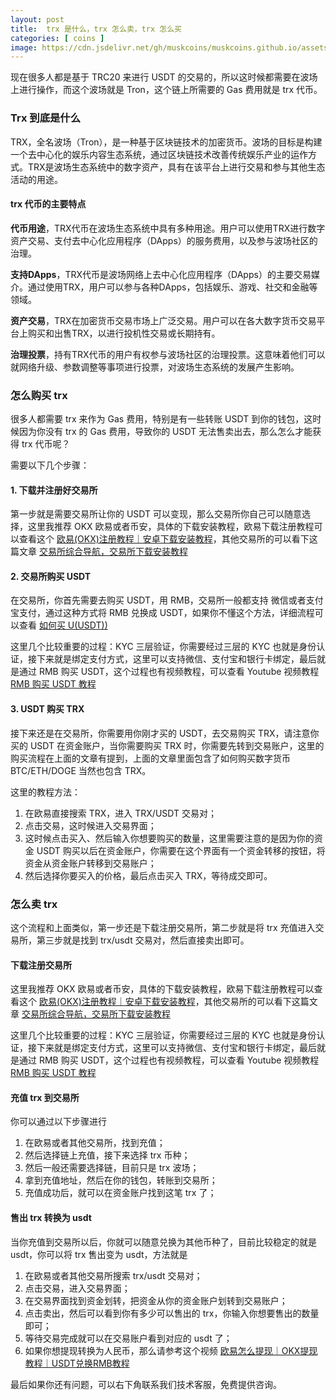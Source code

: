 ```yaml
---
layout: post
title:  trx 是什么，trx 怎么卖，trx 怎么买
categories: [ coins ]
image: https://cdn.jsdelivr.net/gh/muskcoins/muskcoins.github.io/assets/images/trx.webp
---
```

现在很多人都是基于 TRC20 来进行 USDT 的交易的，所以这时候都需要在波场上进行操作，而这个波场就是 Tron，这个链上所需要的 Gas 费用就是 trx 代币。

### Trx 到底是什么
TRX，全名波场（Tron），是一种基于区块链技术的加密货币。波场的目标是构建一个去中心化的娱乐内容生态系统，通过区块链技术改善传统娱乐产业的运作方式。TRX是波场生态系统中的数字资产，具有在该平台上进行交易和参与其他生态活动的用途。

#### trx 代币的主要特点
**代币用途**，TRX代币在波场生态系统中具有多种用途。用户可以使用TRX进行数字资产交易、支付去中心化应用程序（DApps）的服务费用，以及参与波场社区的治理。

**支持DApps**，TRX代币是波场网络上去中心化应用程序（DApps）的主要交易媒介。通过使用TRX，用户可以参与各种DApps，包括娱乐、游戏、社交和金融等领域。

**资产交易**，TRX在加密货币交易市场上广泛交易。用户可以在各大数字货币交易平台上购买和出售TRX，以进行投机性交易或长期持有。

**治理投票**，持有TRX代币的用户有权参与波场社区的治理投票。这意味着他们可以就网络升级、参数调整等事项进行投票，对波场生态系统的发展产生影响。

### 怎么购买 trx 
很多人都需要 trx 来作为 Gas 费用，特别是有一些转账 USDT 到你的钱包，这时候因为你没有 trx 的 Gas 费用，导致你的 USDT 无法售卖出去，那么怎么才能获得 trx 代币呢？

需要以下几个步骤：

#### 1. 下载并注册好交易所
第一步就是需要交易所让你的 USDT 可以变现，那么交易所你自己可以随意选择，这里我推荐 OKX 欧易或者币安，具体的下载安装教程，欧易下载注册教程可以查看这个 [欧易(OKX)注册教程｜安卓下载安装教程](/okx-download/)，其他交易所的可以看下这篇文章 [交易所综合导航，交易所下载安装教程](/coins-index/)

#### 2. 交易所购买 USDT
在交易所，你首先需要去购买 USDT，用 RMB，交易所一般都支持 微信或者支付宝支付，通过这种方式将 RMB 兑换成 USDT，如果你不懂这个方法，详细流程可以查看 [ 如何买 U(USDT))](/302.html?target=https://youtu.be/-MoVlM66oe8)

这里几个比较重要的过程：KYC 三层验证，你需要经过三层的 KYC 也就是身份认证，接下来就是绑定支付方式，这里可以支持微信、支付宝和银行卡绑定，最后就是通过 RMB 购买 USDT，这个过程也有视频教程，可以查看 Youtube 视频教程 [RMB 购买 USDT 教程](./302.html?target=https://www.youtube.com/watch?v=Y2A1SBRD5RM)

#### 3. USDT 购买 TRX
接下来还是在交易所，你需要用你刚才买的 USDT，去交易购买 TRX，请注意你买的 USDT 在资金账户，当你需要购买 TRX 时，你需要先转到交易账户，这里的购买流程在上面的文章有提到，上面的文章里面包含了如何购买数字货币 BTC/ETH/DOGE 当然也包含 TRX。

这里的教程方法：

1. 在欧易直接搜索 TRX，进入 TRX/USDT 交易对；
2. 点击交易，这时候进入交易界面；
3. 这时候点击买入、然后输入你想要购买的数量，这里需要注意的是因为你的资金 USDT 购买以后在资金账户，你需要在这个界面有一个资金转移的按钮，将资金从资金账户转移到交易账户；
4. 然后选择你要买入的价格，最后点击买入 TRX，等待成交即可。

### 怎么卖 trx
这个流程和上面类似，第一步还是下载注册交易所，第二步就是将 trx 充值进入交易所，第三步就是找到 trx/usdt 交易对，然后直接卖出即可。

#### 下载注册交易所
这里我推荐 OKX 欧易或者币安，具体的下载安装教程，欧易下载注册教程可以查看这个 [欧易(OKX)注册教程｜安卓下载安装教程](/okx-download/)，其他交易所的可以看下这篇文章 [交易所综合导航，交易所下载安装教程](/coins-index/)

这里几个比较重要的过程：KYC 三层验证，你需要经过三层的 KYC 也就是身份认证，接下来就是绑定支付方式，这里可以支持微信、支付宝和银行卡绑定，最后就是通过 RMB 购买 USDT，这个过程也有视频教程，可以查看 Youtube 视频教程 [RMB 购买 USDT 教程](./302.html?target=https://www.youtube.com/watch?v=Y2A1SBRD5RM)

#### 充值 trx 到交易所
你可以通过以下步骤进行

1. 在欧易或者其他交易所，找到充值；
2. 然后选择链上充值，接下来选择 trx 币种；
3. 然后一般还需要选择链，目前只是 trx 波场；
4. 拿到充值地址，然后在你的钱包，转账到交易所；
5. 充值成功后，就可以在资金账户找到这笔 trx 了；

#### 售出 trx 转换为 usdt
当你充值到交易所以后，你就可以随意兑换为其他币种了，目前比较稳定的就是 usdt，你可以将 trx 售出变为 usdt，方法就是

1. 在欧易或者其他交易所搜索 trx/usdt 交易对；
2. 点击交易，进入交易界面；
3. 在交易界面找到资金划转，把资金从你的资金账户划转到交易账户；
4. 点击卖出，然后可以看到你有多少可以售出的 trx，你输入你想要售出的数量即可；
5. 等待交易完成就可以在交易账户看到对应的 usdt 了；
6. 如果你想提现转换为人民币，那么请参考这个视频 [欧易怎么提现｜OKX提现教程｜USDT兑换RMB教程](/302.html?target=https://youtu.be/p9K-Gp_rnEQ)

最后如果你还有问题，可以右下角联系我们技术客服，免费提供咨询。